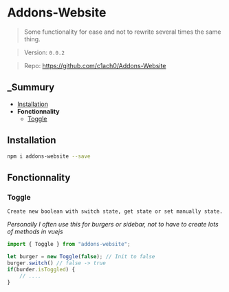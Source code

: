 # Addons-Website
> Some functionality for ease and not to rewrite several times the same thing.

> Version: `0.0.2`

> Repo: https://github.com/c1ach0/Addons-Website

## _Summury
- [Installation](#installation)
- __Fonctionnality__
    - [Toggle](#toggle)

## Installation
```sh
npm i addons-website --save
```

## Fonctionnality

### Toggle
` Create new boolean with switch state, get state or set manually state. `

_Personally I often use this for burgers or sidebar, not to have to create lots of methods in vuejs_
```ts
import { Toggle } from "addons-website";

let burger = new Toggle(false); // Init to false
burger.switch() // false -> true
if(burder.isToggled) {
    // ....
}
```
